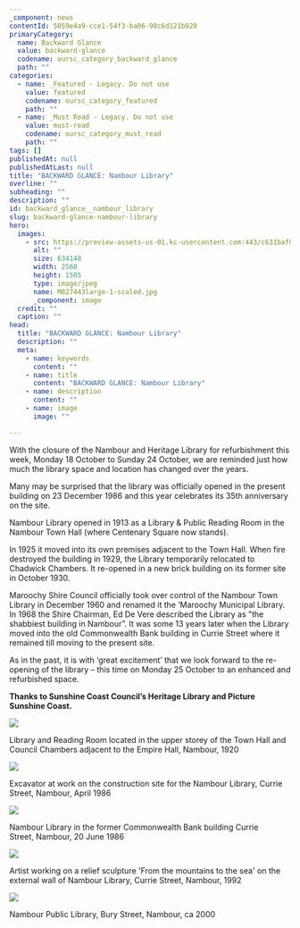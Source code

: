 ```yaml
---
_component: news
contentId: 5059e4a9-cce1-54f3-ba06-98c6d121b020
primaryCategory:
  name: Backward Glance
  value: backward-glance
  codename: oursc_category_backward_glance
  path: ""
categories:
  - name: _Featured - Legacy. Do not use
    value: featured
    codename: oursc_category_featured
    path: ""
  - name: _Must Read - Legacy. Do not use
    value: must-read
    codename: oursc_category_must_read
    path: ""
tags: []
publishedAt: null
publishedAtLast: null
title: "BACKWARD GLANCE: Nambour Library"
overline: ""
subheading: ""
description: ""
id: backward_glance__nambour_library
slug: backward-glance-nambour-library
hero:
  images:
    - src: https://preview-assets-us-01.kc-usercontent.com:443/c631baf8-1b46-001f-580c-d0001b68b4a8/125a586a-0c9e-47cc-a2a4-b96f1bcab985/M827443large-1-scaled.jpg
      alt: ""
      size: 634148
      width: 2560
      height: 1505
      type: image/jpeg
      name: M827443large-1-scaled.jpg
      _component: image
  credit: ""
  caption: ""
head:
  title: "BACKWARD GLANCE: Nambour Library"
  description: ""
  meta:
    - name: keywords
      content: ""
    - name: title
      content: "BACKWARD GLANCE: Nambour Library"
    - name: description
      content: ""
    - name: image
      image: ""

---
```

With the closure of the Nambour and Heritage Library for refurbishment this week, Monday 18 October to Sunday 24 October, we are reminded just how much the library space and location has changed over the years.

Many may be surprised that the library was officially opened in the present building on 23 December 1986 and this year celebrates its 35th anniversary on the site.

Nambour Library opened in 1913 as a Library & Public Reading Room in the Nambour Town Hall (where Centenary Square now stands).

In 1925 it moved into its own premises adjacent to the Town Hall. When fire destroyed the building in 1929, the Library temporarily relocated to Chadwick Chambers. It re-opened in a new brick building on its former site in October 1930.

Maroochy Shire Council officially took over control of the Nambour Town Library in December 1960 and renamed it the ‘Maroochy Municipal Library. In 1968 the Shire Chairman, Ed De Vere described the Library as "the shabbiest building in Nambour”. It was some 13 years later when the Library moved into the old Commonwealth Bank building in Currie Street where it remained till moving to the present site.

As in the past, it is with ‘great excitement’ that we look forward to the re-opening of the library – this time on Monday 25 October to an enhanced and refurbished space.

**Thanks to Sunshine Coast Council’s Heritage Library and Picture Sunshine Coast.**

![](https://preview-assets-us-01.kc-usercontent.com:443/c631baf8-1b46-001f-580c-d0001b68b4a8/42ef1071-d95c-4a8c-93ed-36f9d809f739/M403238-1-1024x631.jpg)

Library and Reading Room located in the upper storey of the Town Hall and Council Chambers adjacent to the Empire Hall, Nambour, 1920

![](https://preview-assets-us-01.kc-usercontent.com:443/c631baf8-1b46-001f-580c-d0001b68b4a8/af0695c3-eed3-45bb-bf4c-085a5fd6b526/M754240-1-1024x710.jpg)

Excavator at work on the construction site for the Nambour Library, Currie Street, Nambour, April 1986 

![](https://preview-assets-us-01.kc-usercontent.com:443/c631baf8-1b46-001f-580c-d0001b68b4a8/e38ac9ba-37cc-4794-9b8e-15b017e28a00/M866817-1.jpg)

Nambour Library in the former Commonwealth Bank building Currie Street, Nambour, 20 June 1986

![](https://preview-assets-us-01.kc-usercontent.com:443/c631baf8-1b46-001f-580c-d0001b68b4a8/84a175e9-910e-4d83-86e1-66171e5cabbf/M867427-1.jpg)

Artist working on a relief sculpture 'From the mountains to the sea' on the external wall of Nambour Library, Currie Street, Nambour, 1992

![](https://preview-assets-us-01.kc-usercontent.com:443/c631baf8-1b46-001f-580c-d0001b68b4a8/f4b8b07d-c145-4c6d-80d5-b0e30db6a2a6/M866886-1.jpg)

Nambour Public Library, Bury Street, Nambour, ca 2000
